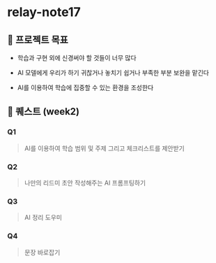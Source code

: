 # relay-note17
## 🙏 프로젝트 목표

- 학습과 구현 외에 신경써야 할 것들이 너무 많다
    
- AI 모델에게 우리가 하기 귀찮거나 놓치기 쉽거나 부족한 부분 보완을 맡긴다
    
- AI를 이용하여 학습에 집중할 수 있는 환경을 조성한다
    

## 🤖 퀘스트 (week2)

### Q1
> AI를 이용하여 학습 범위 및 주제 그리고 체크리스트를 제안받기
    
### Q2
> 나만의 리드미 초안 작성해주는 AI 프롬프팅하기

### Q3
> AI 정리 도우미

### Q4
> 문장 바로잡기
    

  
  
  
  
  
  
